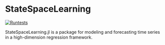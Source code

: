 # StateSpaceLearning

[![Runtests](https://github.com/LAMPSPUC/StateSpaceLearning/actions/workflows/ci.yml/badge.svg)](https://github.com/LAMPSPUC/StateSpaceLearning/actions/workflows/ci.yml)

StateSpaceLearning.jl is a package for modeling and forecasting time series in a high-dimension regression framework.